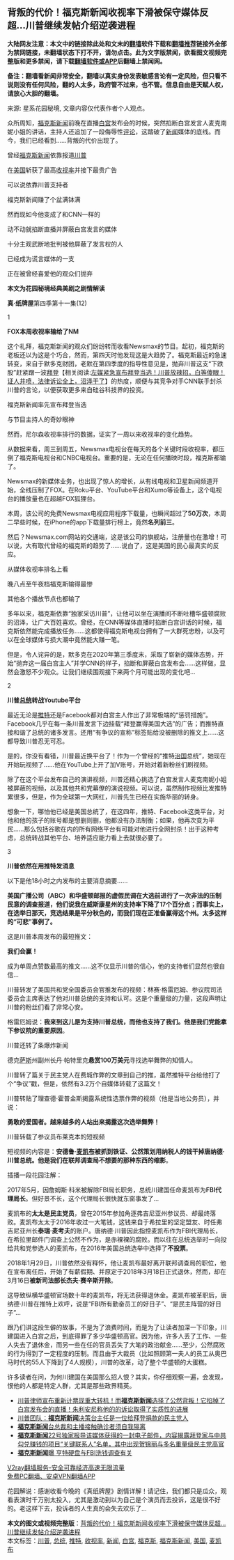  <h2>背叛的代价！福克斯新闻收视率下滑被保守媒体反超…川普继续发帖介绍逆袭进程</h2> <p class="notice"><b>大陆网友注意：本文中的链接除此处和文末的<a href="https://github.com/bannedbook/fanqiang" >翻墙</a>软件下载和<a href="https://github.com/killgcd/justmysocks/blob/master/README.md">翻墙推荐</a>链接外全部为禁网链接，未翻墙状态下打不开，请勿点击。此为文字版禁闻，欲看图文视频完整版和更多禁闻，请下载<a href="https://github.com/bannedbook/fanqiang">翻墙软件或APP</a>后翻墙上禁闻网。</p><p>备注：翻墙看新闻非常安全，翻墙以真实身份发表敏感言论有一定风险，但只看不说则没有任何风险，翻的人太多，政府管不过来，也不管。信息自由是天赋人权，请放心大胆的翻墙。</b></p>  <div class="entry"> <p></p> <p>来源: 星系花园秘境, 文章内容仅代表作者个人观点。</p> <p>众所周知，<a href="https://www.bannedbook.org/bnews/tag/%e7%a6%8f%e5%85%8b%e6%96%af/" class="st_tag internal_tag" rel="tag" title="标签 福克斯 下的日志">福克斯</a><span class='wp_keywordlink_affiliate'><a href="https://www.bannedbook.org/" title="新闻">新闻</a></span>前晚在直播<a href="https://www.bannedbook.org/bnews/tag/%e7%99%bd%e5%ae%ab/" class="st_tag internal_tag" rel="tag" title="标签 白宫 下的日志">白宫</a>发布会的时候，突然掐断白宫发言人麦克南妮小姐的讲话，主持人还追加了一段侮辱性<span class='wp_keywordlink_affiliate'><a href="https://www.bannedbook.org/bnews/comments/" title="新闻评论" target="_blank">评论</a></span>，这踏破了<a href="https://www.bannedbook.org/bnews/tag/%E6%96%B0%E9%97%BB/" class="st_tag internal_tag" rel="tag" title="标签 新闻 下的日志">新闻</a>媒体的底线。而今，我们已经看到……背叛的代价出现了。</p> <p>曾经<a href="https://www.bannedbook.org/bnews/tag/%e7%a6%8f%e5%85%8b%e6%96%af%e6%96%b0%e9%97%bb/" class="st_tag internal_tag" rel="tag" title="标签 福克斯新闻 下的日志">福克斯新闻</a>依靠报道<a href="https://www.bannedbook.org/bnews/tag/%e5%b7%9d%e6%99%ae/" class="st_tag internal_tag" rel="tag" title="标签 川普 下的日志">川普</a></p> <p>在<a href="https://www.bannedbook.org/bnews/tag/%e7%be%8e%e5%9b%bd/" class="st_tag internal_tag" rel="tag" title="标签 美国 下的日志">美国</a>斩获了最高<a href="https://www.bannedbook.org/bnews/tag/%E6%94%B6%E8%A7%86%E7%8E%87/" class="st_tag internal_tag" rel="tag" title="标签 收视率 下的日志">收视率</a>并接下最贵广告</p> <p>可以说依靠川普支持者</p> <p>福克斯新闻赚了个盆满钵满</p> <p>然而现如今他变成了和CNN一样的</p> <p>动不动就掐断直播并屏蔽白宫发言的媒体</p> <p>十分主观武断地批判被他屏蔽了发言权的人</p> <p>已经成为谎言媒体的一支</p> <p>正在被曾经喜爱他的观众们抛弃</p> <p></p> <p><strong style="font-weight: 600;">本文为花园秘境经典美剧之剧情解读</strong></p> <p><strong style="font-weight: 600;">真·纸牌屋</strong>第四季第十一集(12)</p> <p>1</p> <p><strong style="font-weight: 600;">FOX本周收视率输给了NM</strong></p> <p>这个礼拜，福克斯新闻的观众们纷纷转而收看Newsmax的节目。起初，福克斯的老板还以为这是个巧合，然而，第四天时他发现这是大趋势了。福克斯最近的急速转变，来自于默多克财团，老默在第四季度的指导性意见是，抛弃川普这支“下跌股”赶紧蹭一波<span class='wp_keywordlink'><a href="https://www.bannedbook.org/bnews/comments/20201018/1415809.html" title="“硬盘门”再爆：拿中共华信10％股的“大人物”正是拜登" target="_blank">拜登</a></span>【相关阅读:<a href='https://www.bannedbook.org/bnews/bannedvideo/20201108/1427782.html' target='_blank'>左媒紧急宣布拜登当选！川普放辣招，白等傻眼！证人井喷，法律诉讼全上，沼泽干了</a>】的热度，顺便与其竞争对手CNN联手封杀川普的言论，以便获取更多来自硅谷科技界的投资。</p>  <p>福克斯新闻率先宣布拜登当选</p> <p>与节目主持人的奇妙眼神</p> <p></p> <p>然而，尼尔森收视率排行的数据，证实了一周以来收视率的变化趋势。</p> <p>从数据来看，周三到周五，Newsmax电视台在每天的各个关键时段收视率，都压倒了福克斯电视台和CNBC电视台。重要的是，无论在任何播映时段，福克斯都输了。</p> <p>Newsmax的新媒体业务，也出现了惊人的增长，从有线电视和卫星新闻频道开始，全线压制了FOX。在Roku平台、YouTube平台和Xumo等设备上，这个电视台的播放量也在超越FOX狐狸台。</p> <p>本周，该公司的免费Newsmax电视应用程序下载量，也瞬间超过了<strong style="font-weight: 600;">50万次</strong>，本周二早些时候，在iPhone的app下载量排行榜上，竟然<strong style="font-weight: 600;">名列前三</strong>。</p> <p>然后？Newsmax.com网站的交通端，这是该公司的旗舰站，注册量也在激增！可以说，大有取代曾经的福克斯的趋势了……说白了，这是美国的民心最真实的反应。</p> <p>从媒体收视率排名上看</p> <p>晚八点至午夜档福克斯输得最惨</p> <p>其他各个播放节点也都输了</p> <p></p> <p>多年以来，福克斯依靠“独家采访川普”，让他可以坐在演播间不断吐槽华盛顿腐败的沼泽，让广大百姓喜欢。曾经，在CNN等媒体直播时掐断白宫讲话的时候，福克斯依然能完成播放任务……这都使得福克斯电视台拥有了一大群死忠粉，以及可以在全球媒体亏损大潮中竟然能大赚一笔。</p> <p>但是，令人诧异的是，默多克在2020年第三季度末，采取了崭新的媒体态势，开始“抛弃这一届白宫主人”并学CNN的样子，掐断和屏蔽白宫发布会……这样做，显然会激怒不少观众。让我们继续围观接下来两个月可能出现的变化吧…</p> <p>2</p> <p><strong style="font-weight: 600;">川普<a href="https://www.bannedbook.org/bnews/tag/%e6%80%bb%e7%bb%9f/" class="st_tag internal_tag" rel="tag" title="标签 总统 下的日志">总统</a>转战Youtube平台</strong></p> <p>最近无论是<a href="https://www.bannedbook.org/bnews/tag/%e6%8e%a8%e7%89%b9/" class="st_tag internal_tag" rel="tag" title="标签 推特 下的日志">推特</a>还是Facebook都对白宫主人作出了非常极端的“惩罚措施”。Facebook几乎在每一条川普发言下边挂载“拜登赢得美国大选”的广告；而推特直接和谐了总统的诸多发言。还用“有争议的宣称”标签贴给没被删除的推文上……这都导致川普忍无可忍。</p> <p>是的，你没有看错，川普最近换平台了！作为一个曾经的“推特<span class='wp_keywordlink'><a href="https://www.bannedbook.org/forum24/topic8925.html" title="《治国大道》" target="_blank">治国</a></span>总统”，她现在开始玩视频了……他在YouTube上开了加V账号，开始对着新粉丝们刷视频。</p>  <p></p> <p>除了在这个平台发布自己的演讲视频，川普还精心挑选了白宫发言人麦克南妮小姐被屏蔽的视频，以及其他共和党幕僚的演说视频。可以说，虽然制作视频比发推特累很多，但是，作为全球第一大网红，川普先生已经在实施华丽的转身。</p> <p></p> <p>想象一下，哪怕他已经是美国总统了，在这四年，推特、Facebook这类平台，对他和他的孩子的账号都是想删则删，他都没有办法制衡；如果，他再次变为平民……那么包括谷歌在内的所有网络平台有可能对他进行全网封杀！出于这种考虑，总统转战其他平台、培养适应能力看上去就很必要了。</p> <p>3</p> <p><strong style="font-weight: 600;">川普依然在用推特发消息</strong></p> <p>以下是他18小时之内发布的主要消息摘要……</p> <p></p> <p><strong style="font-weight: 600;">美国广播公司（ABC）和华盛顿邮报的虚假民调在大选前进行了一次非法的压制民意的调查报道，他们说我在威斯康星州的支持率下降了17个百分点；而事实上，在选举日那天，竞选结果是平分秋色的，而我们现在正准备赢得这个州。太多这样的“可悲”事例了。</strong></p> <p></p> <p>这是川普本周发布的最短推文：</p> <p><strong style="font-weight: 600;">我们会赢！</strong></p> <p>成为单周点赞数最高的推文……这不仅显示川普的信心，他的支持者们显然也很自信…</p> <p></p> <p>川普转发了美国共和党全国委员会官推发布的视频：林赛·格雷厄姆、参议院司法委员会主席表达了他对川普总统的支持和认可。这是个重量级的力量，这段声明让川普的粉丝们看了非常心安。</p> <p>格雷厄姆说：<strong style="font-weight: 600;">我来到这儿是为支持川普总统，而他也支持了我们。他是我们党能拿下参议院的重要原因</strong>。</p> <p>川普还转了条爆炸新闻</p> <p></p>  <p>德克<span class='wp_keywordlink'><a href="https://www.bannedbook.org/forum5/topic42.html" title="萨斯、诚信与自救" target="_blank">萨斯</a></span>州副州长丹·帕特里克<strong style="font-weight: 600;">悬赏100万美元</strong>寻找选举舞弊的知情人。</p> <p>川普转了篇关于民主党人在费城作弊的文章到自己的推，虽然推特平台给他打了个“争议”戳，但是，依然有3.2万个自媒体转载了这篇文！</p> <p></p> <p>川普转贴了理查德·霍普金斯揭露系统性选票作弊的视频（他是当地公务员），并说：</p> <p></p> <p><strong style="font-weight: 600;">勇敢的爱国者。越来越多的人站出来揭露这次选举舞弊！</strong></p> <p>川普转载了参议员布莱克本的短视频</p> <p></p> <p>短视频的内容是：<strong style="font-weight: 600;">安德鲁·<a href="https://www.bannedbook.org/bnews/tag/%e9%ba%a6%e5%87%af%e5%b8%83/" class="st_tag internal_tag" rel="tag" title="标签 麦凯布 下的日志">麦凯布</a>被抓到铁证、公然策划用纳税人的钱干掉唐纳德·川普总统。他是我们在联邦调查局不想要的那种东西的缩影</strong>。</p> <p>插播一段花园注解：</p> <p>2017年5月，因詹姆斯·科米被解除FBI局长职务，总统川建国任命麦凯布为<strong style="font-weight: 600;">FBI代理局长</strong>。但好景不长，这个代理局长很快就东窗事发了…</p> <p>麦凯布的<strong style="font-weight: 600;">太太是民主党员</strong>，曾在2015年参加角逐弗吉尼亚州参议员、却最终落败。麦凯布太太于2016年收过一大笔钱，这钱来自于希拉里的坚定盟友、时任弗吉尼亚州长<strong style="font-weight: 600;">泰瑞·麦考夫</strong>的账户。唐纳德·川普因此指控麦凯布作为FBI代理局长，在希拉里邮件门调查上公然不作为，是赤裸裸的腐败。而以往在总统选举时一向投给共和党参选人的麦凯布，在2016年美国总统选举中选择了<strong style="font-weight: 600;">不投票</strong>。</p> <p>2018年1月29日，川普依然没有释怀，他让麦凯布最好离开联邦调查局的职位，他在宣布离任后，开始了有薪假期、并原定于2018年3月18日正式退休，然而，却在3月16日<strong style="font-weight: 600;">被新司法部长杰夫·赛辛斯开除</strong>。</p> <p>这导致纵横华盛顿官场数十年的麦凯布，将无法获得退休金。麦凯布被革职后，唐纳德·川普在推特上欢呼，说是“FBI所有勤奋员工的好日子”、“是民主阵营的好日子”…</p> <p>跟乃们讲这段生僻的故事，不是为了浪费时间，而是为了让读者加深一下印象，川建国进入白宫之后，到底得罪了多少华盛顿高官。因为他，许多人丢了工作、一些人失去了退休金，而另一些在任的官员丢失了大笔的政治献金……至少，公然腐败的行为得到了一定程度的压制。而且由于大裁员（比如照顾第一夫人的员工从奥巴马时代的55人下降到了4人规模），川普的改革，动了整个华盛顿的大蛋糕。</p> <p>许多读者在问，为何川建国在美国那么招人恨？其实，你仔细观察一遍，会发现，恨他的人都是特定人群，尤其是那些政界精英。</p> <p></p> <ul class='op-related-articles' title='相关阅读'> <li><a href='https://www.bannedbook.org/bnews/worldnews/usa/20201112/1429615.html' target='_blank'>川普律师宣布重新计票现重大转机！而<b>福克斯新闻</b>选择了公然背叛！它掐掉了白宫发布会的直播！朱利安尼称他的的诉讼取得了实质性的进展</a></li> <li><a href='https://www.bannedbook.org/bnews/cnnews/20201109/1428195.html' target='_blank'>川普团队：<b>福克斯新闻</b>决策台主任是一位给拜登捐款的民主党人</a></li> <li><a href='https://www.bannedbook.org/bnews/baitai/20201026/1420533.html' target='_blank'><b>福克斯新闻</b>台总裁和主播接触确诊者须自我隔离</a></li> <li><a href='https://www.bannedbook.org/bnews/bannedvideo/20201026/1420525.html' target='_blank'><b>福克斯新闻</b>22号独家报导该媒体获得的一封电子邮件，内容揭露拜登家与中共勾兑赚钱的项目“关键联系人”名单，其中出现贺锦丽与多名重量级民主党高官</a></li> <li><a href='https://www.bannedbook.org/bnews/comments/20201022/1418523.html' target='_blank'><b>福克斯新闻</b>曝 亨特硬盘与FBI洗钱调查有关</a></li> </ul> <p class="texttj"> <a href="https://www.bannedbook.org/forum23/topic22702.html" target="_blank">V2ray翻墙服务-安全可靠经济高速无限流量</a><br/> <a href="https://github.com/bannedbook/fanqiang/wiki/%E7%A6%81%E9%97%BB%E7%BD%91%E5%AE%89%E5%8D%93%E7%BF%BB%E5%A2%99%E6%96%B0%E9%97%BBAPP" target="_blank">免费PC翻墙、安卓VPN翻墙APP</a></p><p>花园解说：感谢收看今晚的《真纸牌屋》剧情详解！请记住，我们都只是瓜众，观看表演时千万别太投入，尤其是激动到以为自己是个演员而去投诉，这是很不好的。老这样下去，投诉者的人生真的会失去欢乐了…</p> <a name='sharetosocial'></a>       <div><b>本文的图文或视频完整版</b>：<a href='https://www.bannedbook.org/bnews/cbnews/20201112/1429613.html'>背叛的代价！福克斯新闻收视率下滑被保守媒体反超…川普继续发帖介绍逆袭进程</a></div>  </div><!--END ENTRY--> <div class="postfooter"> <div>本文标签：<a href="https://www.bannedbook.org/bnews/tag/%e5%b7%9d%e6%99%ae/" rel="tag">川普</a>, <a href="https://www.bannedbook.org/bnews/tag/%e6%80%bb%e7%bb%9f/" rel="tag">总统</a>, <a href="https://www.bannedbook.org/bnews/tag/%e6%8e%a8%e7%89%b9/" rel="tag">推特</a>, <a href="https://www.bannedbook.org/bnews/tag/%E6%94%B6%E8%A7%86%E7%8E%87/" rel="tag">收视率</a>, <a href="https://www.bannedbook.org/bnews/tag/%E6%96%B0%E9%97%BB/" rel="tag">新闻</a>, <a href="https://www.bannedbook.org/bnews/tag/%e7%99%bd%e5%ae%ab/" rel="tag">白宫</a>, <a href="https://www.bannedbook.org/bnews/tag/%e7%a6%8f%e5%85%8b%e6%96%af/" rel="tag">福克斯</a>, <a href="https://www.bannedbook.org/bnews/tag/%e7%a6%8f%e5%85%8b%e6%96%af%e6%96%b0%e9%97%bb/" rel="tag">福克斯新闻</a>, <a href="https://www.bannedbook.org/bnews/tag/%e7%be%8e%e5%9b%bd/" rel="tag">美国</a>, <a href="https://www.bannedbook.org/bnews/tag/%e9%ba%a6%e5%87%af%e5%b8%83/" rel="tag">麦凯布</a></div>  </div><!--END POSTFOOTER--> 